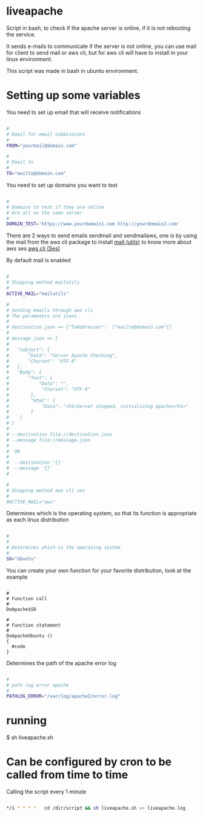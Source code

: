 # liveapache
Script in bash, to check if the apache server is online, if it is not rebooting the service.

It sends e-mails to communicate if the server is not online, you can use mail for client to send mail or aws cli, but for aws cli will have to install in your linux environment.

This script was made in bash in ubuntu environment.

# Setting up some variables

You need to set up email that will receive notifications

```sh

#
# Email for email submissions
#
FROM="yourmail@domain.com"

#
# Email to
#
TO="mailto@domain.com"

```

You need to set up domains you want to test

```sh

#
# Domains to test if they are online
# Are all on the same server
#
DOMAIN_TEST='https://www.yourdomain1.com http://yourdomain2.com'

```

There are 2 ways to send emails sendmail and sendmailaws, one is by using the mail from the aws cli package to install [mail (utils)](http://docs.aws.amazon.com/cli/latest/userguide/installing.html) to know more about aws ses [aws cli (Ses)](http://docs.aws.amazon.com/cli/latest/reference/ses/send-email.html) 

By default mail is enabled

```sh

#
# Shipping method mailutils
#
ACTIVE_MAIL="mailutils"

#
# Sending emails through aws cli
# The parameters are jsons
#
# destination.json => {"ToAddresses":  ["mailto@domain.com"]}
# 
# message.json => {
# 
#   "Subject": {
#       "Data": "Server Apache Checking",
#       "Charset": "UTF-8"
#   },
#   "Body": {
#       "Text": {
#           "Data": "",
#            "Charset": "UTF-8"
#        },
#        "Html": {
#            "Data": "<h1>Server stopped, initializing apache</h1>"
#        }
#    }
# }
# 
# --destination file://destination.json
# --message file://message.json
# 
#  OR
#  
#  --destination '{}'
#  --message '{}'
# 

#
# Shipping method aws cli ses
#
#ACTIVE_MAIL="aws"

```

Determines which is the operating system, so that its function is appropriate as each linux distribution


```sh

#
#
# Determines which is the operating system 
#
SO="Ubuntu"

```

You can create your own function for your favorite distribution, look at the example


```

#
# Function call
#
DoApache$SO

#
# Function statement
#
DoApacheUbuntu ()
{
  #code
}

```


Determines the path of the apache error log


```sh

#
# path log error apache
#
PATHLOG_ERROR="/var/log/apache2/error.log"

```

# running

$ sh liveapache.sh

# Can be configured by cron to be called from time to time

Calling the script every 1 minute

```sh

*/1 * * * *   cd /dir/script && sh liveapache.sh >> liveapache.log

```